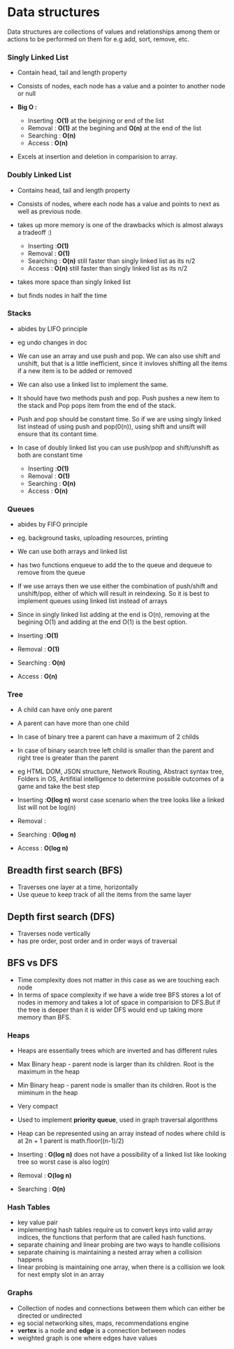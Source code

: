 # Data structures

Data structures are collections of values and relationships among them or actions to be performed on them for e.g add, sort, remove, etc.

### Singly Linked List

- Contain head, tail and length property
- Consists of nodes, each node has a value and a pointer to another node or null
- **Big O :**

  - Inserting :**O(1)** at the beigining or end of the list
  - Removal : **O(1)** at the begining and **O(n)** at the end of the list
  - Searching : **O(n)**
  - Access : **O(n)**

- Excels at insertion and deletion in comparision to array.

### Doubly Linked List 
- Contains head, tail and length property 
- Consists of nodes, where each node has a value and points to next as well as previous node. 
- takes up more memory is one of the drawbacks which is almost always a tradeoff :) 

  - Inserting :**O(1)** 
  - Removal : **O(1)** 
  - Searching : **O(n)** still faster than singly linked list as its n/2
  - Access : **O(n)** still faster than singly linked list as its n/2

- takes more space than singly linked list
- but finds nodes in half the time

### Stacks 
- abides by LIFO principle 
- eg undo changes in doc
- We can use an array and use push and pop. We can also use shift and unshift, but that is a little inefficient, since it invloves shifting all the items if a new item is to be added or removed
- We can also use a linked list to implement the same.
- It should have two methods push and pop. Push pushes a new item to the stack and Pop pops item from the end of the stack.
- Push and pop should be constant time. So if we are using singly linked list instead of using push and pop(0(n)), using shift and unsift will ensure that its contant time.
- In case of doubly linked list you can use push/pop and shift/unshift as both are constant time

  - Inserting :**O(1)** 
  - Removal : **O(1)** 
  - Searching : **O(n)**
  - Access : **O(n)**

### Queues
- abides by FIFO principle 
- eg. background tasks, uploading resources, printing
- We can use both arrays and linked list
- has two functions enqueue to add the to the queue and dequeue to remove from the queue
- If we use arrays then we use either the combination of push/shift and unshift/pop, either of which will result in reindexing. So it is best to implement queues using linked list instead of arrays
- Since in singly linked list adding at the end is O(n), removing at the begining O(1) and adding at the end O(1) is the best option.

- Inserting :**O(1)** 
- Removal : **O(1)** 
- Searching : **O(n)**
- Access : **O(n)**

### Tree
- A child can have only one parent
- A parent can have more than one child
- In case of binary tree a parent can have a maximum of 2 childs 
- In case of binary search tree left child is smaller than the parent and right tree is greater than the parent
- eg HTML DOM, JSON structure, Network Routing, Abstract syntax tree, Folders in OS, Artifitial intelligence to determine possible outcomes of a game and take the best step

- Inserting :**O(log n)** worst case scenario when the tree looks like a linked list will not be log(n)
- Removal : 
- Searching : **O(log n)**
- Access : **O(log n)**

## Breadth first search (BFS)
- Traverses one layer at a time, horizontally
- Use queue to keep track of all the items from the same layer

## Depth first search (DFS)
- Traverses node vertically
- has pre order, post order and in order ways of traversal


## BFS vs DFS
- Time complexity does not matter in this case as we are touching each node
- In terms of space complexity if we have a wide tree BFS stores a lot of nodes in memory and takes a lot of space in comparision to DFS.But if the tree is deeper than it is wider DFS would end up taking more memory than BFS.

### Heaps
- Heaps are essentially trees which are inverted and has different rules
- Max Binary heap - parent node is larger than its children. Root is the maximum in the heap
- Min Binary heap - parent node is smaller than its children. Root is the miminum in the heap
- Very compact
- Used to implement **priority queue**, used in graph traversal algorithms
- Heap can be represented using an array instead of nodes where child is at 2n + 1 parent is math.floor((n-1)/2)

- Inserting : **O(log n)**  does not have a possibility of a linked list like looking tree so worst case is also log(n)
- Removal : **O(log n)** 
- Searching : **O(n)**

### Hash Tables 
- key value pair
- implementing hash tables require us to convert keys into valid array indices, the functions that perform that are called hash functions.
- separate chaining and linear probing are two ways to handle collisions
- separate chaining is maintaining a nested array when a collision happens
- linear probing is maintaining one array, when there is a collision we look for next empty slot in an array

### Graphs
- Collection of nodes and connections between them which can either be directed or undirected
- eg social networking sites, maps, recommendations engine
- **vertex** is a node and **edge** is a connection between nodes 
- weighted graph is one where edges have values 



